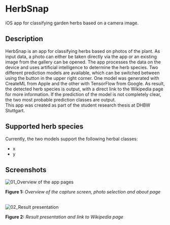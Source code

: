 # HerbSnap
iOS app for classifying garden herbs based on a camera image.
<br/>
<h2>Description</h2>
HerbSnap is an app for classifying herbs based on photos of the plant. As input data, a photo can either be taken directly via the app or an existing image from the gallery can be opened. The app processes the data on the device and uses artificial intelligence to determine the herb species. Two different prediction models are available, which can be switched between using the button in the upper right corner. One model was generated with CreateML from Apple and the other with TensorFlow from Google. As result, the detected herb species is output, with a direct link to the Wikipedia page for more information. If the prediction of the model is not completely clear, the two most probable prediction classes are output.
<br/>
This app was created as part of the student research thesis at DHBW Stuttgart.

<h2>Supported herb species</h2>

Currently, the two models support the following herbal classes:
* x
* y

<h2>Screenshots</h2>

![01_Overview of the app pages](https://user-images.githubusercontent.com/88625959/211192917-cb37e73b-bbaa-4430-a2c7-a8926502a062.png)

<b>Figure 1:</b> <i>Overview of the capture screen, photo selection and about page</i>
<br/><br/>

![02_Result presentation](https://user-images.githubusercontent.com/88625959/211192618-55255335-b8f1-409d-beaf-8df818d112ed.png)

<b>Figure 2:</b> <i>Result presentation and link to Wikipedia page</i>
<br/><br/>
